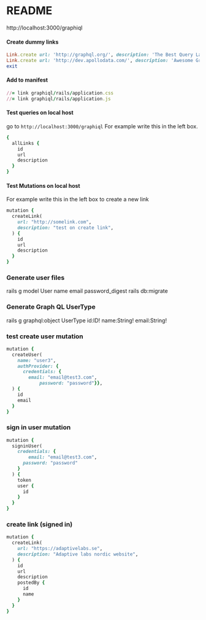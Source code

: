 # README

http://localhost:3000/graphiql

#### Create dummy links

```rb
Link.create url: 'http://graphql.org/', description: 'The Best Query Language'
Link.create url: 'http://dev.apollodata.com/', description: 'Awesome GraphQL Client'
exit
```

#### Add to manifest

```rb
//= link graphiql/rails/application.css
//= link graphiql/rails/application.js
```

#### Test queries on local host

go to `http://localhost:3000/graphiql`
For example write this in the left box.

```rb
{
  allLinks {
    id
    url
    description
  }
}
```

#### Test Mutations on local host

For example write this in the left box to create a new link

```rb
mutation {
  createLink(
    url: "http://somelink.com",
    description: "test on create link",
  ) {
    id
    url
    description
  }
}
```

### Generate user files

rails g model User name email password_digest
rails db:migrate

### Generate Graph QL UserType

rails g graphql:object UserType id:ID! name:String! email:String!

### test create user mutation

```rb
mutation {
  createUser(
    name: "user3",
  	authProvider: {
      credentials: {
        email: "email@test3.com",
    		password: "password"}},
  ) {
    id
    email
  }
}
```

### sign in user mutation

```rb
mutation {
  signinUser(
    credentials: {
    	email: "email@test3.com",
      password: "password"
  	}
  ) {
    token
    user {
      id
    }
  }
}
```

### create link (signed in)

```rb
mutation {
  createLink(
    url: "https://adaptivelabs.se",
    description: "Adaptive labs nordic website",
  ) {
    id
    url
    description
    postedBy {
      id
      name
    }
  }
}
```
